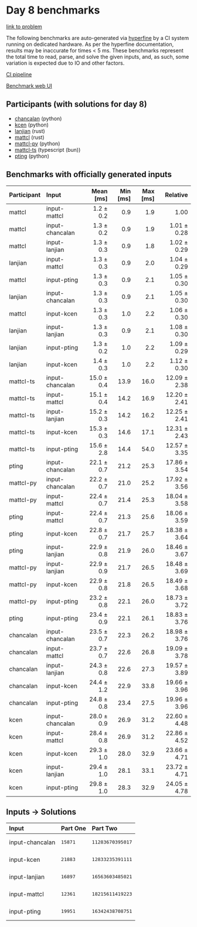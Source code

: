 # Day 8 benchmarks

[link to problem](https://adventofcode.com/2023/day/8)

The following benchmarks are auto-generated via
[hyperfine](https://github.com/sharkdp/hyperfine) by a CI system running on
dedicated hardware. As per the hyperfine documentation, results may be
inaccurate for times < 5 ms. These benchmarks represent the total time to read,
parse, and solve the given inputs, and, as such, some variation is expected due
to IO and other factors.

[CI pipeline](http://ci.papercode.net:8080/teams/main/pipelines/aoc2023)

[Benchmark web UI](https://aoc.ancalagon.black)


## Participants (with solutions for day 8)

- [chancalan](https://github.com/chancalan/aoc2023) (python)
- [kcen](https://github.com/kcen/aoc2023) (python)
- [lanjian](https://github.com/lanjian/aoc-2023) (rust)
- [mattcl](https://github.com/mattcl/aoc2023) (rust)
- [mattcl-py](https://github.com/mattcl/aoc2023-py) (python)
- [mattcl-ts](https://github.com/mattcl/aoc2023-js) (typescript (bun))
- [pting](https://github.com/pting/aoc2023) (python)


## Benchmarks with officially generated inputs

| Participant | Input | Mean [ms] | Min [ms] | Max [ms] | Relative |
|:---|:---|---:|---:|---:|---:|
| mattcl | input-mattcl | 1.2 ± 0.2 | 0.9 | 1.9 | 1.00 |
| mattcl | input-chancalan | 1.3 ± 0.2 | 0.9 | 1.9 | 1.01 ± 0.28 |
| mattcl | input-lanjian | 1.3 ± 0.3 | 0.9 | 1.8 | 1.02 ± 0.29 |
| lanjian | input-mattcl | 1.3 ± 0.3 | 0.9 | 2.0 | 1.04 ± 0.29 |
| mattcl | input-pting | 1.3 ± 0.3 | 0.9 | 2.1 | 1.05 ± 0.30 |
| lanjian | input-chancalan | 1.3 ± 0.3 | 0.9 | 2.1 | 1.05 ± 0.30 |
| mattcl | input-kcen | 1.3 ± 0.3 | 1.0 | 2.2 | 1.06 ± 0.30 |
| lanjian | input-lanjian | 1.3 ± 0.3 | 0.9 | 2.1 | 1.08 ± 0.30 |
| lanjian | input-pting | 1.3 ± 0.2 | 1.0 | 2.2 | 1.09 ± 0.29 |
| lanjian | input-kcen | 1.4 ± 0.3 | 1.0 | 2.2 | 1.12 ± 0.30 |
| mattcl-ts | input-chancalan | 15.0 ± 0.4 | 13.9 | 16.0 | 12.09 ± 2.38 |
| mattcl-ts | input-mattcl | 15.1 ± 0.4 | 14.2 | 16.9 | 12.20 ± 2.41 |
| mattcl-ts | input-lanjian | 15.2 ± 0.3 | 14.2 | 16.2 | 12.25 ± 2.41 |
| mattcl-ts | input-kcen | 15.3 ± 0.3 | 14.6 | 17.1 | 12.31 ± 2.43 |
| mattcl-ts | input-pting | 15.6 ± 2.8 | 14.4 | 54.0 | 12.57 ± 3.35 |
| pting | input-chancalan | 22.1 ± 0.7 | 21.2 | 25.3 | 17.86 ± 3.54 |
| mattcl-py | input-chancalan | 22.2 ± 0.7 | 21.0 | 25.2 | 17.92 ± 3.56 |
| mattcl-py | input-mattcl | 22.4 ± 0.7 | 21.4 | 25.3 | 18.04 ± 3.58 |
| pting | input-mattcl | 22.4 ± 0.7 | 21.3 | 25.6 | 18.06 ± 3.59 |
| pting | input-kcen | 22.8 ± 0.7 | 21.7 | 25.7 | 18.38 ± 3.64 |
| pting | input-lanjian | 22.9 ± 0.8 | 21.9 | 26.0 | 18.46 ± 3.67 |
| mattcl-py | input-lanjian | 22.9 ± 0.9 | 21.7 | 26.5 | 18.48 ± 3.69 |
| mattcl-py | input-kcen | 22.9 ± 0.8 | 21.8 | 26.5 | 18.49 ± 3.68 |
| mattcl-py | input-pting | 23.2 ± 0.8 | 22.1 | 26.0 | 18.73 ± 3.72 |
| pting | input-pting | 23.4 ± 0.9 | 22.1 | 26.1 | 18.83 ± 3.76 |
| chancalan | input-chancalan | 23.5 ± 0.7 | 22.3 | 26.2 | 18.98 ± 3.76 |
| chancalan | input-mattcl | 23.7 ± 0.7 | 22.6 | 26.8 | 19.09 ± 3.78 |
| chancalan | input-lanjian | 24.3 ± 0.8 | 22.6 | 27.3 | 19.57 ± 3.89 |
| chancalan | input-kcen | 24.4 ± 1.2 | 22.9 | 33.8 | 19.66 ± 3.96 |
| chancalan | input-pting | 24.8 ± 0.8 | 23.4 | 27.5 | 19.96 ± 3.96 |
| kcen | input-chancalan | 28.0 ± 0.9 | 26.9 | 31.2 | 22.60 ± 4.48 |
| kcen | input-mattcl | 28.4 ± 0.8 | 26.9 | 31.2 | 22.86 ± 4.52 |
| kcen | input-kcen | 29.3 ± 1.0 | 28.0 | 32.9 | 23.66 ± 4.71 |
| kcen | input-lanjian | 29.4 ± 1.0 | 28.1 | 33.1 | 23.72 ± 4.71 |
| kcen | input-pting | 29.8 ± 1.0 | 28.3 | 32.9 | 24.05 ± 4.78 |


## Inputs -> Solutions

| Input | Part One | Part Two |
|:---|:---|:---|
|input-chancalan|<pre>15871</pre>|<pre>11283670395017</pre>|
|input-kcen|<pre>21883</pre>|<pre>12833235391111</pre>|
|input-lanjian|<pre>16897</pre>|<pre>16563603485021</pre>|
|input-mattcl|<pre>12361</pre>|<pre>18215611419223</pre>|
|input-pting|<pre>19951</pre>|<pre>16342438708751</pre>|